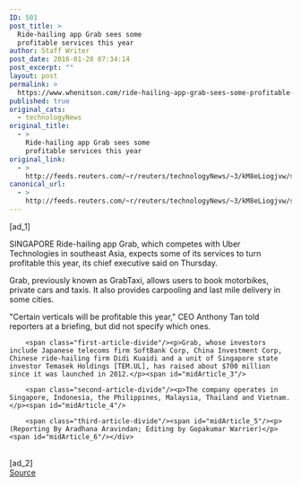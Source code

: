 ```yaml
---
ID: 501
post_title: >
  Ride-hailing app Grab sees some
  profitable services this year
author: Staff Writer
post_date: 2016-01-28 07:34:14
post_excerpt: ""
layout: post
permalink: >
  https://www.whenitson.com/ride-hailing-app-grab-sees-some-profitable-services-this-year/
published: true
original_cats:
  - technologyNews
original_title:
  - >
    Ride-hailing app Grab sees some
    profitable services this year
original_link:
  - >
    http://feeds.reuters.com/~r/reuters/technologyNews/~3/kM8eLiogjvw/story01.htm
canonical_url:
  - >
    http://feeds.reuters.com/~r/reuters/technologyNews/~3/kM8eLiogjvw/story01.htm
---
```

 [ad_1]
<br><div id="articleText">
<span id="midArticle_start"/>

<span class="focusParagraph" readability="6"><p><span class="articleLocation">SINGAPORE</span> Ride-hailing app Grab, which competes with Uber Technologies in southeast Asia, expects some of its services to turn profitable this year, its chief executive said on Thursday.</p></span><span id="midArticle_0"/><p>Grab, previously known as GrabTaxi, allows users to book motorbikes, private cars and taxis. It also provides carpooling and last mile delivery in some cities.</p><span id="midArticle_1"/><p>"Certain verticals will be profitable this year," CEO Anthony Tan told reporters at a briefing, but did not specify which ones.</p><span id="midArticle_2"/>
        
        <span class="first-article-divide"/><p>Grab, whose investors include Japanese telecoms firm SoftBank Corp, China Investment Corp, Chinese ride-hailing firm Didi Kuaidi and a unit of Singapore state investor Temasek Holdings [TEM.UL], has raised about $700 million since it was launched in 2012.</p><span id="midArticle_3"/>
        
        <span class="second-article-divide"/><p>The company operates in Singapore, Indonesia, the Philippines, Malaysia, Thailand and Vietnam.</p><span id="midArticle_4"/>
        
        <span class="third-article-divide"/><span id="midArticle_5"/><p> (Reporting By Aradhana Aravindan; Editing by Gopakumar Warrier)</p><span id="midArticle_6"/></div>
<br>[ad_2]
<br><a href="http://feeds.reuters.com/~r/reuters/technologyNews/~3/kM8eLiogjvw/story01.htm">Source </a>